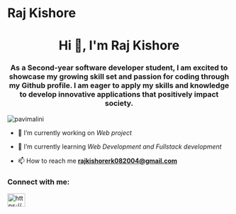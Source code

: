 # Raj Kishore
<h1 align="center">Hi 👋, I'm Raj Kishore</h1>
<h3 align="center">As a Second-year software developer student, I am excited to showcase my growing skill set and
passion for coding through my Github profile. I am eager to apply my skills and knowledge to develop
innovative applications that positively impact society. </h3>

<p align="left"> <img src="https://komarev.com/ghpvc/?username=pavimalini&label=Profile%20views&color=0e75b6&style=flat" alt="pavimalini" /> </p>

- 🔭 I’m currently working on *Web project*

- 🌱 I’m currently learning *Web Development and Fullstack development*


- 📫 How to reach me **rajkishorerk082004@gmail.com**
<h3 align="left">Connect with me:</h3>
<p align="left">
<a href="(https://www.linkedin.com/in/raj-kishore-cit?utm_source=share&utm_campaign=share_via&utm_content=profile&utm_medium=android_app)" target="blank"><img align="center" src="https://raw.githubusercontent.com/rahuldkjain/github-profile-readme-generator/master/src/images/icons/Social/linked-in-alt.svg" alt="https://www.linkedin.com/in/pavi-malini-248035256/" height="30" width="40" /></a>


